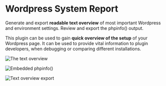 # Wordpress System Report

Generate and export **readable text overview** of most important Wordpress and environment settings. Review and export the phpinfo() output.

This plugin can be used to gain **quick overview of the setup** of your Wordpress page. It can be used to provide vital information to plugin developers, when debugging or comparing different installations.

![The text overview](http://jwr.sk/img/projects/wordpress-system-report/system-report.png)


![Embedded phpinfo()](http://jwr.sk/img/projects/wordpress-system-report/phpinfo.png)

![Text overview export](http://jwr.sk/img/projects/wordpress-system-report/system-report-export.png)




